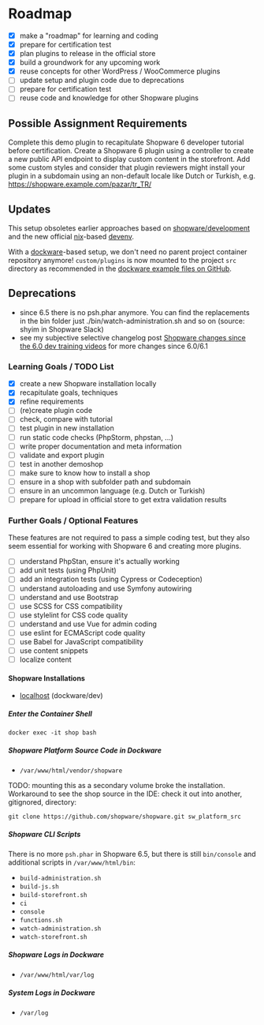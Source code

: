 # Roadmap

* [x] make a "roadmap" for learning and coding
* [x] prepare for certification test
* [x] plan plugins to release in the official store
* [x] build a groundwork for any upcoming work
* [x] reuse concepts for other WordPress / WooCommerce plugins
* [ ] update setup and plugin code due to deprecations
* [ ] prepare for certification test
* [ ] reuse code and knowledge for other Shopware plugins

## Possible Assignment Requirements

Complete this demo plugin to recapitulate Shopware 6 developer tutorial before certification. Create a Shopware 6 plugin using a controller to create a new public API endpoint to display custom content in the storefront. Add some custom styles and consider that plugin reviewers might install your plugin in a subdomain using an non-default locale like Dutch or Turkish, e.g. https://shopware.example.com/pazar/tr_TR/

## Updates

This setup obsoletes earlier approaches based on [shopware/development](https://github.com/shopware/development) and the new official [nix](https://nixos.org)-based [devenv](https://developer.shopware.com/docs/guides/installation/devenv.html).

With a [dockware](https://dockware.io/)-based setup, we don't need no parent project container repository anymore! `custom/plugins` is now mounted to the project `src` directory as recommended in the [dockware example files on GitHub](https://github.com/dockware/examples).

## Deprecations

- since 6.5 there is no psh.phar anymore. You can find the replacements in the bin folder just ./bin/watch-administration.sh and so on (source: shyim in Shopware Slack)
- see my subjective selective changelog post [Shopware changes since the 6.0 dev training videos](https://dev.to/ingosteinke/shopware-changes-since-the-60-dev-training-videos-481o) for more changes since 6.0/6.1

### Learning Goals / TODO List

* [x] create a new Shopware installation locally
* [x] recapitulate goals, techniques
* [x] refine requirements
* [ ] (re)create plugin code
* [ ] check, compare with tutorial
* [ ] test plugin in new installation
* [ ] run static code checks (PhpStorm, phpstan, ...)
* [ ] write proper documentation and meta information
* [ ] validate and export plugin
* [ ] test in another demoshop
* [ ] make sure to know how to install a shop
* [ ] ensure in a shop with subfolder path and subdomain
* [ ] ensure in an uncommon language (e.g. Dutch or Turkish)
* [ ] prepare for upload in official store to get extra validation results

### Further Goals / Optional Features

These features are not required to pass a simple coding test, but they also seem essential for working with Shopware 6 and creating more plugins.  

* [ ] understand PhpStan, ensure it's actually working
* [ ] add unit tests (using PhpUnit)
* [ ] add an integration tests (using Cypress or Codeception)
* [ ] understand autoloading and use Symfony autowiring
* [ ] understand and use Bootstrap
* [ ] use SCSS for CSS compatibility
* [ ] use stylelint for CSS code quality
* [ ] understand and use Vue for admin coding
* [ ] use eslint for ECMAScript code quality
* [ ] use Babel for JavaScript compatibility
* [ ] use content snippets
* [ ] localize content

#### Shopware Installations

* [localhost](http://localhost/) (dockware/dev)

##### Enter the Container Shell

`docker exec -it shop bash`

##### Shopware Platform Source Code in Dockware

- `/var/www/html/vendor/shopware`

TODO: mounting this as a secondary volume broke the installation. Workaround to see the shop source in the IDE: check it out into another, gitignored, directory:

`git clone https://github.com/shopware/shopware.git sw_platform_src`

##### Shopware CLI Scripts

There is no more `psh.phar` in Shopware 6.5, but there is still `bin/console` and additional scripts in `/var/www/html/bin`:

- `build-administration.sh`
- `build-js.sh`
- `build-storefront.sh`
- `ci`
- `console`
- `functions.sh`
- `watch-administration.sh`
- `watch-storefront.sh`

##### Shopware Logs in Dockware

- `/var/www/html/var/log`

##### System Logs in Dockware

- `/var/log`